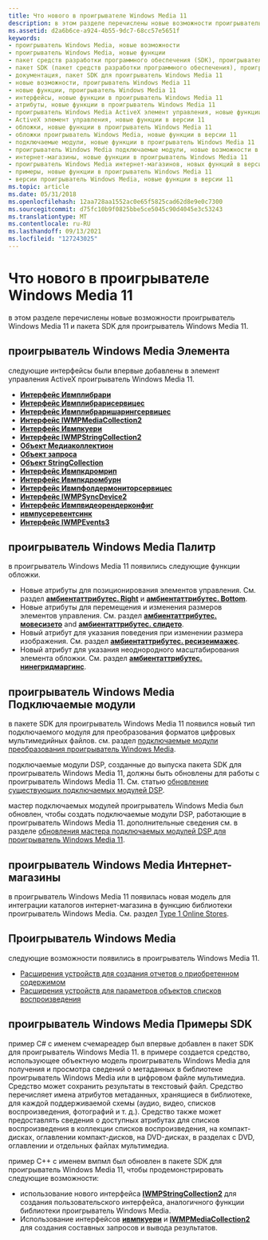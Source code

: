 ```yaml
---
title: Что нового в проигрывателе Windows Media 11
description: в этом разделе перечислены новые возможности проигрыватель Windows Media 11 и пакета SDK для проигрыватель Windows Media 11.
ms.assetid: d2a6b6ce-a924-4b55-9dc7-68cc57e5651f
keywords:
- проигрыватель Windows Media, новые возможности
- проигрыватель Windows Media, новые функции
- пакет средств разработки программного обеспечения (SDK), проигрыватель Windows Media 11
- пакет SDK (пакет средств разработки программного обеспечения), проигрыватель Windows Media 11
- документация, пакет SDK для проигрыватель Windows Media 11
- новые возможности, проигрыватель Windows Media 11
- новые функции, проигрыватель Windows Media 11
- интерфейсы, новые функции в проигрыватель Windows Media 11
- атрибуты, новые функции в проигрыватель Windows Media 11
- проигрыватель Windows Media ActiveX элемент управления, новые функции в версии 11
- ActiveX элемент управления, новые функции в версии 11
- обложки, новые функции в проигрыватель Windows Media 11
- обложки проигрыватель Windows Media, новые функции в версии 11
- подключаемые модули, новые функции в проигрыватель Windows Media 11
- проигрыватель Windows Media подключаемые модули, новые возможности в версии 11
- интернет-магазины, новые функции в проигрыватель Windows Media 11
- проигрыватель Windows Media интернет-магазинов, новых функций в версии 11
- примеры, новые функции в проигрыватель Windows Media 11
- версии проигрыватель Windows Media, новые функции в версии 11
ms.topic: article
ms.date: 05/31/2018
ms.openlocfilehash: 12aa728aa1552ac0e65f5825cad62d8e9e0c7300
ms.sourcegitcommit: d75fc10b9f0825bbe5ce5045c90d4045e3c53243
ms.translationtype: MT
ms.contentlocale: ru-RU
ms.lasthandoff: 09/13/2021
ms.locfileid: "127243025"
---
```

# <a name="what-was-new-in-windows-media-player-11"></a>Что нового в проигрывателе Windows Media 11

в этом разделе перечислены новые возможности проигрыватель Windows Media 11 и пакета SDK для проигрыватель Windows Media 11.

## <a name="windows-media-player-control"></a>проигрыватель Windows Media Элемента

следующие интерфейсы были впервые добавлены в элемент управления ActiveX проигрыватель Windows Media 11.

-   [**Интерфейс Ивмплибрари**](/previous-versions/windows/desktop/api/wmp/nn-wmp-iwmplibrary)
-   [**Интерфейс Ивмплибрарисервицес**](/previous-versions/windows/desktop/api/wmp/nn-wmp-iwmplibraryservices)
-   [**Интерфейс Ивмплибраришарингсервицес**](/previous-versions/windows/desktop/api/wmp/nn-wmp-iwmplibrarysharingservices)
-   [**Интерфейс IWMPMediaCollection2**](/previous-versions/windows/desktop/api/wmp/nn-wmp-iwmpmediacollection2)
-   [**Интерфейс Ивмпкуери**](/previous-versions/windows/desktop/api/wmp/nn-wmp-iwmpquery)
-   [**Интерфейс IWMPStringCollection2**](/previous-versions/windows/desktop/api/wmp/nn-wmp-iwmpstringcollection2)
-   [**Объект Медиаколлектион**](mediacollection-object.md)
-   [**Объект запроса**](query-object.md)
-   [**Объект StringCollection**](stringcollection-object.md)
-   [**Интерфейс Ивмпкдромрип**](/previous-versions/windows/desktop/api/wmp/nn-wmp-iwmpcdromrip)
-   [**Интерфейс Ивмпкдромбурн**](/previous-versions/windows/desktop/api/wmp/nn-wmp-iwmpcdromburn)
-   [**Интерфейс Ивмпфолдермониторсервицес**](/previous-versions/windows/desktop/api/wmp/nn-wmp-iwmpfoldermonitorservices)
-   [**Интерфейс IWMPSyncDevice2**](/previous-versions/windows/desktop/api/wmp/nn-wmp-iwmpsyncdevice2)
-   [**Интерфейс Ивмпвидеорендерконфиг**](/previous-versions/windows/desktop/api/wmprealestate/nn-wmprealestate-iwmpvideorenderconfig)
-   [**ивмпусеревентсинк**](/previous-versions/windows/desktop/api/wmpservices/nn-wmpservices-iwmpusereventsink)
-   [**Интерфейс IWMPEvents3**](/previous-versions/windows/desktop/api/wmp/nn-wmp-iwmpevents3)

## <a name="windows-media-player-skins"></a>проигрыватель Windows Media Палитр

в проигрыватель Windows Media 11 появились следующие функции обложки.

-   Новые атрибуты для позиционирования элементов управления. См. раздел [**амбиентаттрибутес. Right**](ambientattributes-right.md) и [**амбиентаттрибутес. Bottom**](ambientattributes-bottom.md).
-   Новые атрибуты для перемещения и изменения размеров элементов управления. См. раздел [**амбиентаттрибутес. мовесизето**](ambientattributes-movesizeto.md) and [**амбиентаттрибутес. слидето**](ambientattributes-slideto.md).
-   Новый атрибут для указания поведения при изменении размера изображения. См. раздел [**амбиентаттрибутес. ресизеимажес**](ambientattributes-resizeimages.md).
-   Новый атрибут для указания неоднородного масштабирования элемента обложки. См. раздел [**амбиентаттрибутес. нинегридмаргинс**](ambientattributes-ninegridmargins.md).

## <a name="windows-media-player-plug-ins"></a>проигрыватель Windows Media Подключаемые модули

в пакете SDK для проигрыватель Windows Media 11 появился новый тип подключаемого модуля для преобразования форматов цифровых мультимедийных файлов. см. раздел [подключаемые модули преобразования проигрыватель Windows Media](windows-media-player-conversion-plug-ins.md).

подключаемые модули DSP, созданные до выпуска пакета SDK для проигрыватель Windows Media 11, должны быть обновлены для работы с проигрыватель Windows Media 11. См. статью [обновление существующих подключаемых модулей DSP](updating-existing-dsp-plug-ins.md).

мастер подключаемых модулей проигрыватель Windows Media был обновлен, чтобы создать подключаемые модули DSP, работающие в проигрыватель Windows Media 11. дополнительные сведения см. в разделе [обновления мастера подключаемых модулей DSP для проигрыватель Windows Media 11](updates-to-the-dsp-plug-in-wizard-for-windows-media-player-11.md).

## <a name="windows-media-player-online-stores"></a>проигрыватель Windows Media Интернет-магазины

в проигрыватель Windows Media 11 появилась новая модель для интеграции каталогов интернет-магазина в функцию библиотеки проигрыватель Windows Media. См. раздел [Type 1 Online Stores](type-1-online-stores.md).

## <a name="windows-media-player"></a>Проигрыватель Windows Media

следующие возможности появились в проигрыватель Windows Media 11.

-   [Расширения устройств для создания отчетов о приобретенном содержимом](device-extensions-for-reporting-acquired-content.md)
-   [Расширения устройств для параметров объектов списков воспроизведения](device-extensions-for-playlist-object-preferences.md)

## <a name="windows-media-player-sdk-samples"></a>проигрыватель Windows Media Примеры SDK

пример C# с именем счемареадер был впервые добавлен в пакет SDK для проигрыватель Windows Media 11. в примере создается средство, использующее объектную модель проигрыватель Windows Media для получения и просмотра сведений о метаданных в библиотеке проигрыватель Windows Media или в цифровом файле мультимедиа. Средство может сохранить результаты в текстовый файл. Средство перечисляет имена атрибутов метаданных, хранящиеся в библиотеке, для каждой поддерживаемой схемы (аудио, видео, списков воспроизведения, фотографий и т. д.). Средство также может предоставлять сведения о доступных атрибутах для списков воспроизведения в коллекции списков воспроизведения, на компакт-дисках, оглавлении компакт-дисков, на DVD-дисках, в разделах с DVD, оглавлении и отдельных файлах мультимедиа.

пример C++ с именем вмпмл был обновлен в пакете SDK для проигрыватель Windows Media 11, чтобы продемонстрировать следующие возможности:

-   использование нового интерфейса [**IWMPStringCollection2**](/previous-versions/windows/desktop/api/wmp/nn-wmp-iwmpstringcollection2) для создания пользовательского интерфейса, аналогичного функции библиотеки проигрыватель Windows Media.
-   Использование интерфейсов [**ивмпкуери**](/previous-versions/windows/desktop/api/wmp/nn-wmp-iwmpquery) и [**IWMPMediaCollection2**](/previous-versions/windows/desktop/api/wmp/nn-wmp-iwmpmediacollection2) для создания составных запросов и вывода результатов.

 

 




